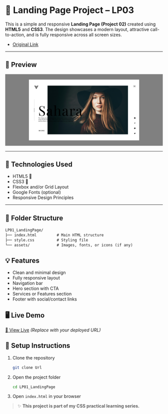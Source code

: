 # 🚀 Landing Page Project – LP03

This is a simple and responsive **Landing Page (Project 02)** created using **HTML5** and **CSS3**. The design showcases a modern layout, attractive call-to-action, and is fully responsive across all screen sizes.

- [Original Link](https://dribbble.com/shots/4986428-Fi-Store)
---

## 📸 Preview

![Desktop View](./assets/images/Design%20second%20page%20page.png)


---

## 🧰 Technologies Used

- HTML5 🧱
- CSS3 🎨
- Flexbox and/or Grid Layout
- Google Fonts (optional)
- Responsive Design Principles

---

## 📁 Folder Structure

```
LP01_LandingPage/
├── index.html         # Main HTML structure
├── style.css          # Styling file
└── assets/            # Images, fonts, or icons (if any)
```

## 💡 Features

- Clean and minimal design
- Fully responsive layout
- Navigation bar
- Hero section with CTA
- Services or Features section
- Footer with social/contact links


## 🖥️ Live Demo

[🔗 View Live](https://your-live-link.com) *(Replace with your deployed URL)*

## 📌 Setup Instructions

1. Clone the repository  
   ```bash
   git clone Url
   ```

2. Open the project folder  
   ```bash
   cd LP01_LandingPage
   ```

3. Open `index.html` in your browser


> ✨ **This project is part of my CSS practical learning series.**
